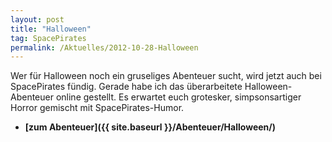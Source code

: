 ```yaml
---
layout: post
title: "Halloween"
tag: SpacePirates
permalink: /Aktuelles/2012-10-28-Halloween
---
```


Wer für Halloween noch ein gruseliges Abenteuer sucht, wird jetzt auch bei SpacePirates fündig. Gerade habe ich das überarbeitete Halloween-Abenteuer online gestellt. Es erwartet euch grotesker, simpsonsartiger Horror gemischt mit SpacePirates-Humor.

- **[zum Abenteuer]({{ site.baseurl }}/Abenteuer/Halloween/)**


